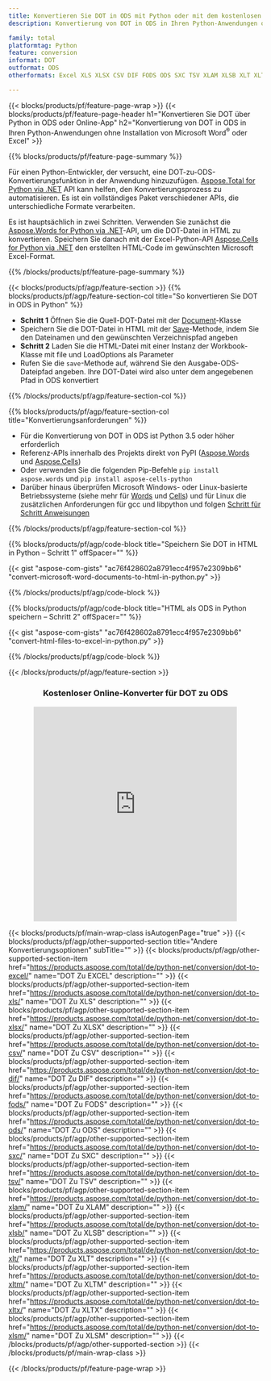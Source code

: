 ```yaml
---
title: Konvertieren Sie DOT in ODS mit Python oder mit dem kostenlosen Online Converter
description: Konvertierung von DOT in ODS in Ihren Python-Anwendungen ohne Verwendung von Microsoft Word oder Excel oder online. Testen Sie schnell den kostenlosen CSV-zu-POT-Online-Konverter, bevor Sie den Code integrieren. 

family: total
platformtag: Python
feature: conversion
informat: DOT
outformat: ODS
otherformats: Excel XLS XLSX CSV DIF FODS ODS SXC TSV XLAM XLSB XLT XLTM XLSM XLTX

---
```

{{< blocks/products/pf/feature-page-wrap >}}
{{< blocks/products/pf/feature-page-header h1="Konvertieren Sie DOT über Python in ODS oder Online-App" h2="Konvertierung von DOT in ODS in Ihren Python-Anwendungen ohne Installation von Microsoft Word<sup>&reg;</sup> oder Excel" >}}

{{% blocks/products/pf/feature-page-summary %}}

Für einen Python-Entwickler, der versucht, eine DOT-zu-ODS-Konvertierungsfunktion in der Anwendung hinzuzufügen. [Aspose.Total for Python via .NET](https://products.aspose.com/total/python-net/) API kann helfen, den Konvertierungsprozess zu automatisieren. Es ist ein vollständiges Paket verschiedener APIs, die unterschiedliche Formate verarbeiten.

Es ist hauptsächlich in zwei Schritten. Verwenden Sie zunächst die [Aspose.Words for Python via .NET](https://products.aspose.com/words/python-net/)-API, um die DOT-Datei in HTML zu konvertieren. Speichern Sie danach mit der Excel-Python-API [Aspose.Cells for Python via .NET](https://products.aspose.com/cells/python-net/) den erstellten HTML-Code im gewünschten Microsoft Excel-Format. 

{{% /blocks/products/pf/feature-page-summary %}}

{{< blocks/products/pf/agp/feature-section >}}
{{% blocks/products/pf/agp/feature-section-col title="So konvertieren Sie DOT in ODS in Python" %}}
- **Schritt 1** Öffnen Sie die Quell-DOT-Datei mit der [Document](https://reference.aspose.com/words/python-net/aspose.words/document/)-Klasse
- Speichern Sie die DOT-Datei in HTML mit der [Save](https://reference.aspose.com/words/python-net/aspose.words/document/save/)-Methode, indem Sie den Dateinamen und den gewünschten Verzeichnispfad angeben
-  **Schritt 2** Laden Sie die HTML-Datei mit einer Instanz der Workbook-Klasse mit file und LoadOptions als Parameter
-  Rufen Sie die `save`-Methode auf, während Sie den Ausgabe-ODS-Dateipfad angeben. Ihre DOT-Datei wird also unter dem angegebenen Pfad in ODS konvertiert

{{% /blocks/products/pf/agp/feature-section-col %}}

{{% blocks/products/pf/agp/feature-section-col title="Konvertierungsanforderungen" %}}

- Für die Konvertierung von DOT in ODS ist Python 3.5 oder höher erforderlich
- Referenz-APIs innerhalb des Projekts direkt von PyPI ([Aspose.Words](https://pypi.org/project/aspose-words/) und [Aspose.Cells](https://pypi.org/project/aspose-cells-python/))
-  Oder verwenden Sie die folgenden Pip-Befehle ```pip install aspose.words``` und ```pip install aspose-cells-python``` 
-  Darüber hinaus überprüfen Microsoft Windows- oder Linux-basierte Betriebssysteme (siehe mehr für [Words](https://docs.aspose.com/words/python-net/system-requirements/) und [Cells](https://docs.aspose.com/cells/python-net/getting-started/#installation)) und für Linux die zusätzlichen Anforderungen für gcc und libpython und folgen [Schritt für Schritt Anweisungen](https://docs.aspose.com/words/python-net/installation/)
 

{{% /blocks/products/pf/agp/feature-section-col %}}

{{% blocks/products/pf/agp/code-block title="Speichern Sie DOT in HTML in Python – Schritt 1" offSpacer="" %}}

{{< gist "aspose-com-gists" "ac76f428602a8791ecc4f957e2309bb6" "convert-microsoft-word-documents-to-html-in-python.py" >}}

{{% /blocks/products/pf/agp/code-block %}}

{{% blocks/products/pf/agp/code-block title="HTML als ODS in Python speichern – Schritt 2" offSpacer="" %}}

{{< gist "aspose-com-gists" "ac76f428602a8791ecc4f957e2309bb6" "convert-html-files-to-excel-in-python.py" >}}

{{% /blocks/products/pf/agp/code-block %}}

{{< /blocks/products/pf/agp/feature-section >}}
<div class="container-fluid agp-content bg-white aboutfile box-1 vh100 section nopbtm">
<div class=container>
<div class=row>
<div class="demobox tc col-md-12 padding-0" align="center">

<h3>Kostenloser Online-Konverter für DOT zu ODS</h3>

<iframe style="border: none; height: 426px;" scrolling="no" src="https://total-conversion-app-65z5r2lp.qa.k8s.dynabic.com/?to=ods&from=dot" id="child-iframe" width="80%"></iframe>

</div></div>
</div></div>

{{< blocks/products/pf/main-wrap-class isAutogenPage="true" >}}
{{< blocks/products/pf/agp/other-supported-section title="Andere Konvertierungsoptionen" subTitle="" >}}
{{< blocks/products/pf/agp/other-supported-section-item href="https://products.aspose.com/total/de/python-net/conversion/dot-to-excel/" name="DOT Zu EXCEL" description="" >}}
{{< blocks/products/pf/agp/other-supported-section-item href="https://products.aspose.com/total/de/python-net/conversion/dot-to-xls/" name="DOT Zu XLS" description="" >}}
{{< blocks/products/pf/agp/other-supported-section-item href="https://products.aspose.com/total/de/python-net/conversion/dot-to-xlsx/" name="DOT Zu XLSX" description="" >}}
{{< blocks/products/pf/agp/other-supported-section-item href="https://products.aspose.com/total/de/python-net/conversion/dot-to-csv/" name="DOT Zu CSV" description="" >}}
{{< blocks/products/pf/agp/other-supported-section-item href="https://products.aspose.com/total/de/python-net/conversion/dot-to-dif/" name="DOT Zu DIF" description="" >}}
{{< blocks/products/pf/agp/other-supported-section-item href="https://products.aspose.com/total/de/python-net/conversion/dot-to-fods/" name="DOT Zu FODS" description="" >}}
{{< blocks/products/pf/agp/other-supported-section-item href="https://products.aspose.com/total/de/python-net/conversion/dot-to-ods/" name="DOT Zu ODS" description="" >}}
{{< blocks/products/pf/agp/other-supported-section-item href="https://products.aspose.com/total/de/python-net/conversion/dot-to-sxc/" name="DOT Zu SXC" description="" >}}
{{< blocks/products/pf/agp/other-supported-section-item href="https://products.aspose.com/total/de/python-net/conversion/dot-to-tsv/" name="DOT Zu TSV" description="" >}}
{{< blocks/products/pf/agp/other-supported-section-item href="https://products.aspose.com/total/de/python-net/conversion/dot-to-xlam/" name="DOT Zu XLAM" description="" >}}
{{< blocks/products/pf/agp/other-supported-section-item href="https://products.aspose.com/total/de/python-net/conversion/dot-to-xlsb/" name="DOT Zu XLSB" description="" >}}
{{< blocks/products/pf/agp/other-supported-section-item href="https://products.aspose.com/total/de/python-net/conversion/dot-to-xlt/" name="DOT Zu XLT" description="" >}}
{{< blocks/products/pf/agp/other-supported-section-item href="https://products.aspose.com/total/de/python-net/conversion/dot-to-xltm/" name="DOT Zu XLTM" description="" >}}
{{< blocks/products/pf/agp/other-supported-section-item href="https://products.aspose.com/total/de/python-net/conversion/dot-to-xltx/" name="DOT Zu XLTX" description="" >}}
{{< blocks/products/pf/agp/other-supported-section-item href="https://products.aspose.com/total/de/python-net/conversion/dot-to-xlsm/" name="DOT Zu XLSM" description="" >}}
{{< /blocks/products/pf/agp/other-supported-section >}}
{{< /blocks/products/pf/main-wrap-class >}}

{{< /blocks/products/pf/feature-page-wrap >}}